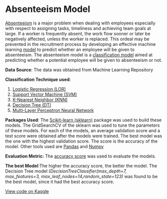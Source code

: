 # Absenteeism Model
 [Absenteeism](https://en.wikipedia.org/wiki/Absenteeism)  is a major problem when dealing with employees especially with 
 respect to assigning tasks, timeliness and achieving team goals at large. If a worker is frequently absent, the work flow sooner or later be 
 negatively affected, 
 unless the worker is replaced. This ordeal may be prevented in the recruitment process by developing an
 effective machine learning
 [model](https://learn.microsoft.com/en-us/windows/ai/windows-ml/what-is-a-machine-learning-model) to 
 predict whether an employee will be given to absenteeism.
 The absenteeism model is a 
 [classification model](https://learn.microsoft.com/en-us/training/modules/train-evaluate-classification-models/) 
 aimed at predicting whether a potential employee will be given to absenteeism or not.

 **Data Source**: The data was obtained from Machine Learning Repository

 **Classification Technique used**:

 1. [Logistic Regression (LOR)](https://online.stat.psu.edu/stat462/node/207/)
 2. [Support Vector Machine (SVM)](https://online.stat.psu.edu/stat857/node/211/)
 3. [K-Nearest Neighbor (KNN)](https://online.stat.psu.edu/stat508/lesson/k/)
 4. [Decision Tree (DT)](https://online.stat.psu.edu/stat857/node/236/)
 5. [Multi-Layer Perceptron Neural Network](https://www.researchgate.net/publication/354056558_Battle_royale_optimizer_for_training_multi-layer_perceptron)

 **Packages Used**: The [Scikit-learn (sklearn)](https://scikit-learn.org/) package was used to build these models. 
 The GridSearchCV of the 
 sklearn was used to tune the parameters of these models. For each of the models, an average validation score 
 and a test score were obtained after the models were trained. The best model was the one with 
 the highest validation score. The score is the accuracy of the model.
 Other tools used are [Pandas](https://scikit-learn.org/) and [Numpy](https://numpy.org/)

 **Evaluation Metric:** The 
 [accuracy score](https://developers.google.com/machine-learning/crash-course/classification/accuracy) 
 was used to evaluate the models. 

 **The best Model**:The higher the accuracy score, the better the model. The Decision Tree model 
 _(DecisionTreeClassifier(max_depth=7, max_features=3, max_leaf_nodes=14,random_state=123)_
 was found to be the best model, since it had the best accuracy score.


[View code on Kaggle](https://www.kaggle.com/code/oluade111/absenteeism-notebook/) 





